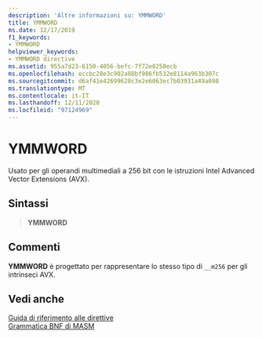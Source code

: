 ```yaml
---
description: 'Altre informazioni su: YMMWORD'
title: YMMWORD
ms.date: 12/17/2019
f1_keywords:
- YMMWORD
helpviewer_keywords:
- YMMWORD directive
ms.assetid: 955a7d23-6150-4056-befc-7f72e8258ecb
ms.openlocfilehash: eccbc28e3c902a88bf986fb532e8114a963b307c
ms.sourcegitcommit: d6af41e42699628c3e2e6063ec7b03931a49a098
ms.translationtype: MT
ms.contentlocale: it-IT
ms.lasthandoff: 12/11/2020
ms.locfileid: "97124969"
---
```

# <a name="ymmword"></a>YMMWORD

Usato per gli operandi multimediali a 256 bit con le istruzioni Intel Advanced Vector Extensions (AVX).

## <a name="syntax"></a>Sintassi

> **YMMWORD**

## <a name="remarks"></a>Commenti

**YMMWORD** è progettato per rappresentare lo stesso tipo di `__m256` per gli intrinseci AVX.

## <a name="see-also"></a>Vedi anche

[Guida di riferimento alle direttive](directives-reference.md)\
[Grammatica BNF di MASM](masm-bnf-grammar.md)
